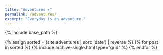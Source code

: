 ```yaml
---
title: "Adventures ✈"
permalink: /adventures/
excerpt: "Everyday is an adventure."
---
```


{% include base_path %}

<div class="grid__wrapper">
    {% assign sorted = (site.adventures | sort: 'date') | reverse %}
    {% for post in sorted %}
        {% include archive-single.html type="grid" %}
    {% endfor %}
</div>
